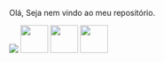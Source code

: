 Olá, Seja nem vindo ao meu repositório.

<picture>
  <source
    srcset="https://github-readme-stats.vercel.app/api?username=estaciorenan&show_icons=true&theme=dark"
    media="(prefers-color-scheme: dark)"
  />
  <source
    srcset="https://github-readme-stats.vercel.app/api?username=estaciorenan&show_icons=true"
    media="(prefers-color-scheme: dark), (prefers-color-scheme: no-preference)"
  />
  <img src="https://github-readme-stats.vercel.app/api?username=estaciorenan&show_icons=true" />
</picture>

<img src="https://cdn.jsdelivr.net/gh/devicons/devicon/icons/react/html-original.svg" width='50px'/>
<img src="https://icons8.com.br/icon/71257/angularjs" width='50px'/>
<img src="https://icons8.com.br/icon/BUnExfsRs3CW/vuejs" width='50px'/>
